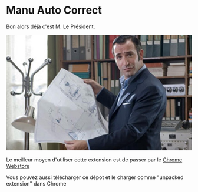 # Manu Auto Correct

Bon alors déjà c'est M. Le Président.

![OSS 117](oss.jpg)

Le meilleur moyen d'utiliser cette extension est de passer par le [Chrome Webstore](https://chrome.google.com/webstore/detail/manu-auto-correct/eamgamedjemopbnggghghnciejnbdpoe)

Vous pouvez aussi télécharger ce dépot et le charger comme "unpacked extension" dans Chrome
